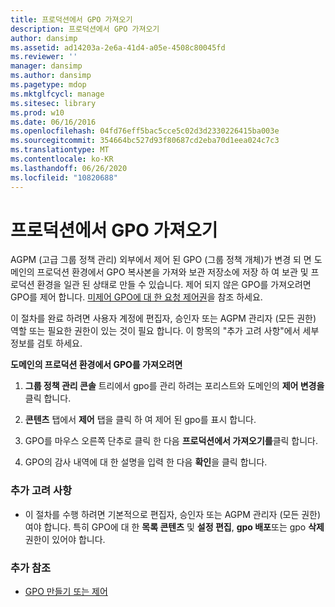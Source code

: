 ```yaml
---
title: 프로덕션에서 GPO 가져오기
description: 프로덕션에서 GPO 가져오기
author: dansimp
ms.assetid: ad14203a-2e6a-41d4-a05e-4508c80045fd
ms.reviewer: ''
manager: dansimp
ms.author: dansimp
ms.pagetype: mdop
ms.mktglfcycl: manage
ms.sitesec: library
ms.prod: w10
ms.date: 06/16/2016
ms.openlocfilehash: 04fd76eff5bac5cce5c02d3d2330226415ba003e
ms.sourcegitcommit: 354664bc527d93f80687cd2eba70d1eea024c7c3
ms.translationtype: MT
ms.contentlocale: ko-KR
ms.lasthandoff: 06/26/2020
ms.locfileid: "10820688"
---
```

# 프로덕션에서 GPO 가져오기


AGPM (고급 그룹 정책 관리) 외부에서 제어 된 GPO (그룹 정책 개체)가 변경 되 면 도메인의 프로덕션 환경에서 GPO 복사본을 가져와 보관 저장소에 저장 하 여 보관 및 프로덕션 환경을 일관 된 상태로 만들 수 있습니다. 제어 되지 않은 GPO를 가져오려면 GPO를 제어 합니다. [미제어 GPO에 대 한 요청 제어권](request-control-of-an-uncontrolled-gpo-agpm40.md)을 참조 하세요.

이 절차를 완료 하려면 사용자 계정에 편집자, 승인자 또는 AGPM 관리자 (모든 권한) 역할 또는 필요한 권한이 있는 것이 필요 합니다. 이 항목의 "추가 고려 사항"에서 세부 정보를 검토 하세요.

**도메인의 프로덕션 환경에서 GPO를 가져오려면**

1.  **그룹 정책 관리 콘솔** 트리에서 gpo를 관리 하려는 포리스트와 도메인의 **제어 변경을** 클릭 합니다.

2.  **콘텐츠** 탭에서 **제어** 탭을 클릭 하 여 제어 된 gpo를 표시 합니다.

3.  GPO를 마우스 오른쪽 단추로 클릭 한 다음 **프로덕션에서 가져오기를**클릭 합니다.

4.  GPO의 감사 내역에 대 한 설명을 입력 한 다음 **확인**을 클릭 합니다.

### 추가 고려 사항

-   이 절차를 수행 하려면 기본적으로 편집자, 승인자 또는 AGPM 관리자 (모든 권한) 여야 합니다. 특히 GPO에 대 한 **목록 콘텐츠** 및 **설정 편집**, **gpo 배포**또는 gpo **삭제** 권한이 있어야 합니다.

### 추가 참조

-   [GPO 만들기 또는 제어](creating-or-controlling-a-gpo-agpm40-ed.md)

 

 





